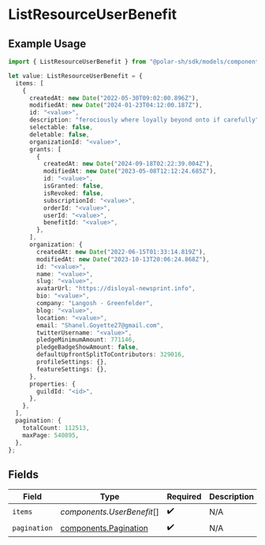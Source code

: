 # ListResourceUserBenefit

## Example Usage

```typescript
import { ListResourceUserBenefit } from "@polar-sh/sdk/models/components";

let value: ListResourceUserBenefit = {
  items: [
    {
      createdAt: new Date("2022-05-30T09:02:00.896Z"),
      modifiedAt: new Date("2024-01-23T04:12:00.187Z"),
      id: "<value>",
      description: "ferociously where loyally beyond onto if carefully",
      selectable: false,
      deletable: false,
      organizationId: "<value>",
      grants: [
        {
          createdAt: new Date("2024-09-18T02:22:39.004Z"),
          modifiedAt: new Date("2023-05-08T12:12:24.685Z"),
          id: "<value>",
          isGranted: false,
          isRevoked: false,
          subscriptionId: "<value>",
          orderId: "<value>",
          userId: "<value>",
          benefitId: "<value>",
        },
      ],
      organization: {
        createdAt: new Date("2022-06-15T01:33:14.819Z"),
        modifiedAt: new Date("2023-10-13T20:06:24.868Z"),
        id: "<value>",
        name: "<value>",
        slug: "<value>",
        avatarUrl: "https://disloyal-newsprint.info",
        bio: "<value>",
        company: "Langosh - Greenfelder",
        blog: "<value>",
        location: "<value>",
        email: "Shanel.Goyette27@gmail.com",
        twitterUsername: "<value>",
        pledgeMinimumAmount: 771146,
        pledgeBadgeShowAmount: false,
        defaultUpfrontSplitToContributors: 329016,
        profileSettings: {},
        featureSettings: {},
      },
      properties: {
        guildId: "<id>",
      },
    },
  ],
  pagination: {
    totalCount: 112513,
    maxPage: 540895,
  },
};
```

## Fields

| Field                                                          | Type                                                           | Required                                                       | Description                                                    |
| -------------------------------------------------------------- | -------------------------------------------------------------- | -------------------------------------------------------------- | -------------------------------------------------------------- |
| `items`                                                        | *components.UserBenefit*[]                                     | :heavy_check_mark:                                             | N/A                                                            |
| `pagination`                                                   | [components.Pagination](../../models/components/pagination.md) | :heavy_check_mark:                                             | N/A                                                            |